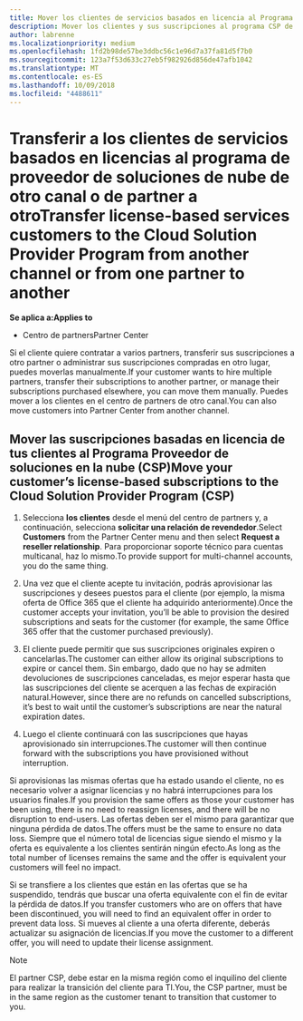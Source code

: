 ```yaml
---
title: Mover los clientes de servicios basados en licencia al Programa Proveedor de soluciones en la nube en el Centro de partners | Centro de partners
description: Mover los clientes y sus suscripciones al programa CSP de otro canal o de otro partner.
author: labrenne
ms.localizationpriority: medium
ms.openlocfilehash: 1fd2b98de57be3ddbc56c1e96d7a37fa81d5f7b0
ms.sourcegitcommit: 123a7f53d633c27eb5f982926d856de47afb1042
ms.translationtype: MT
ms.contentlocale: es-ES
ms.lasthandoff: 10/09/2018
ms.locfileid: "4488611"
---
```

# <a name="transfer-license-based-services-customers-to-the-cloud-solution-provider-program-from-another-channel-or-from-one-partner-to-another"></a><span data-ttu-id="fbf09-103">Transferir a los clientes de servicios basados en licencias al programa de proveedor de soluciones de nube de otro canal o de partner a otro</span><span class="sxs-lookup"><span data-stu-id="fbf09-103">Transfer license-based services customers to the Cloud Solution Provider Program from another channel or from one partner to another</span></span>

**<span data-ttu-id="fbf09-104">Se aplica a:</span><span class="sxs-lookup"><span data-stu-id="fbf09-104">Applies to</span></span>**

-  <span data-ttu-id="fbf09-105">Centro de partners</span><span class="sxs-lookup"><span data-stu-id="fbf09-105">Partner Center</span></span>

<span data-ttu-id="fbf09-106">Si el cliente quiere contratar a varios partners, transferir sus suscripciones a otro partner o administrar sus suscripciones compradas en otro lugar, puedes moverlas manualmente.</span><span class="sxs-lookup"><span data-stu-id="fbf09-106">If your customer wants to hire multiple partners, transfer their subscriptions to another partner, or manage their subscriptions purchased elsewhere, you can move them manually.</span></span> <span data-ttu-id="fbf09-107">Puedes mover a los clientes en el centro de partners de otro canal.</span><span class="sxs-lookup"><span data-stu-id="fbf09-107">You can also move customers into Partner Center from another channel.</span></span>

## <a name="move-your-customers-license-based-subscriptions-to-the-cloud-solution-provider-program-csp"></a><span data-ttu-id="fbf09-108">Mover las suscripciones basadas en licencia de tus clientes al Programa Proveedor de soluciones en la nube (CSP)</span><span class="sxs-lookup"><span data-stu-id="fbf09-108">Move your customer’s license-based subscriptions to the Cloud Solution Provider Program (CSP)</span></span>

1. <span data-ttu-id="fbf09-109">Selecciona **los clientes** desde el menú del centro de partners y, a continuación, selecciona **solicitar una relación de revendedor**.</span><span class="sxs-lookup"><span data-stu-id="fbf09-109">Select **Customers** from the Partner Center menu and then select **Request a reseller relationship**.</span></span> <span data-ttu-id="fbf09-110">Para proporcionar soporte técnico para cuentas multicanal, haz lo mismo.</span><span class="sxs-lookup"><span data-stu-id="fbf09-110">To provide support for multi-channel accounts, you do the same thing.</span></span>

2.  <span data-ttu-id="fbf09-111">Una vez que el cliente acepte tu invitación, podrás aprovisionar las suscripciones y desees puestos para el cliente (por ejemplo, la misma oferta de Office 365 que el cliente ha adquirido anteriormente).</span><span class="sxs-lookup"><span data-stu-id="fbf09-111">Once the customer accepts your invitation, you’ll be able to provision the desired subscriptions and seats for the customer (for example, the same Office 365 offer that the customer purchased previously).</span></span>

3. <span data-ttu-id="fbf09-112">El cliente puede permitir que sus suscripciones originales expiren o cancelarlas.</span><span class="sxs-lookup"><span data-stu-id="fbf09-112">The customer can either allow its original subscriptions to expire or cancel them.</span></span> <span data-ttu-id="fbf09-113">Sin embargo, dado que no hay se admiten devoluciones de suscripciones canceladas, es mejor esperar hasta que las suscripciones del cliente se acerquen a las fechas de expiración natural.</span><span class="sxs-lookup"><span data-stu-id="fbf09-113">However, since there are no refunds on cancelled subscriptions, it’s best to wait until the customer’s subscriptions are near the natural expiration dates.</span></span>

4. <span data-ttu-id="fbf09-114">Luego el cliente continuará con las suscripciones que hayas aprovisionado sin interrupciones.</span><span class="sxs-lookup"><span data-stu-id="fbf09-114">The customer will then continue forward with the subscriptions you have provisioned without interruption.</span></span>


<span data-ttu-id="fbf09-115">Si aprovisionas las mismas ofertas que ha estado usando el cliente, no es necesario volver a asignar licencias y no habrá interrupciones para los usuarios finales.</span><span class="sxs-lookup"><span data-stu-id="fbf09-115">If you provision the same offers as those your customer has been using, there is no need to reassign licenses, and there will be no disruption to end-users.</span></span> <span data-ttu-id="fbf09-116">Las ofertas deben ser el mismo para garantizar que ninguna pérdida de datos.</span><span class="sxs-lookup"><span data-stu-id="fbf09-116">The offers must be the same to ensure no data loss.</span></span> <span data-ttu-id="fbf09-117">Siempre que el número total de licencias sigue siendo el mismo y la oferta es equivalente a los clientes sentirán ningún efecto.</span><span class="sxs-lookup"><span data-stu-id="fbf09-117">As long as the total number of licenses remains the same and the offer is equivalent your customers will feel no impact.</span></span>

<span data-ttu-id="fbf09-118">Si se transfiere a los clientes que están en las ofertas que se ha suspendido, tendrás que buscar una oferta equivalente con el fin de evitar la pérdida de datos.</span><span class="sxs-lookup"><span data-stu-id="fbf09-118">If you transfer customers who are on offers that have been discontinued, you will need to find an equivalent offer in order to prevent data loss.</span></span> <span data-ttu-id="fbf09-119">Si mueves al cliente a una oferta diferente, deberás actualizar su asignación de licencias.</span><span class="sxs-lookup"><span data-stu-id="fbf09-119">If you move the customer to a different offer, you will need to update their license assignment.</span></span>

>[!NOTE]
><span data-ttu-id="fbf09-120">El partner CSP, debe estar en la misma región como el inquilino del cliente para realizar la transición del cliente para TI.</span><span class="sxs-lookup"><span data-stu-id="fbf09-120">You, the CSP partner, must be in the same region as the customer tenant to transition that customer to you.</span></span> 



